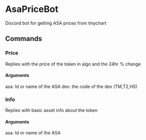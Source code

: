 # AsaPriceBot

Discord bot for getting ASA prices from tinychart

## Commands

### Price

Replies with the price of the token in algo and the 24hr % change

#### Arguments

asa: Id or name of the ASA
dex: the code of the dex (TM,T2,HS)

### Info

Replies with basic asset info about the token

#### Arguments

asa: Id or name of the ASA
